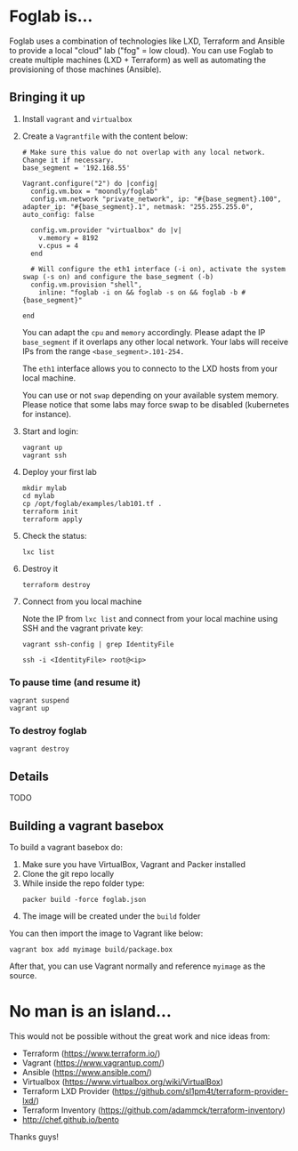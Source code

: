 # Foglab is...
Foglab uses a combination of technologies like LXD, Terraform and Ansible to provide a local "cloud" lab ("fog" = low cloud). You can use Foglab to create multiple machines (LXD + Terraform) as well as automating the provisioning of those machines (Ansible).

## Bringing it up
1. Install `vagrant` and `virtualbox`
1. Create a `Vagrantfile` with the content below:

    ```
    # Make sure this value do not overlap with any local network. Change it if necessary.
    base_segment = '192.168.55'

    Vagrant.configure("2") do |config|
      config.vm.box = "moondly/foglab"
      config.vm.network "private_network", ip: "#{base_segment}.100", adapter_ip: "#{base_segment}.1", netmask: "255.255.255.0", auto_config: false

      config.vm.provider "virtualbox" do |v|
        v.memory = 8192
        v.cpus = 4
      end

      # Will configure the eth1 interface (-i on), activate the system swap (-s on) and configure the base_segment (-b)
      config.vm.provision "shell",
        inline: "foglab -i on && foglab -s on && foglab -b #{base_segment}"

    end
    ```

    You can adapt the `cpu` and `memory` accordingly. Please adapt the IP `base_segment` if it overlaps any other local network. Your labs will receive IPs from the range `<base_segment>.101-254.`
    
    The `eth1` interface allows you to connecto to the LXD hosts from your local machine. 
    
    You can use or not `swap` depending on your available system memory. Please notice that some labs may force swap to be disabled (kubernetes for instance).

1. Start and login:
    ```
    vagrant up
    vagrant ssh
    ``` 
1. Deploy your first lab
    ```
    mkdir mylab
    cd mylab
    cp /opt/foglab/examples/lab101.tf .
    terraform init
    terraform apply
    ```
1. Check the status:
    ```
    lxc list
    ```

1. Destroy it
    ```
    terraform destroy
    ```

1. Connect from you local machine

    Note the IP from `lxc list` and connect from your local machine using SSH and the vagrant private key:
    ```
    vagrant ssh-config | grep IdentityFile 
    
    ssh -i <IdentityFile> root@<ip>
    ```

### To pause time (and resume it)
```
vagrant suspend
vagrant up
```

### To destroy foglab
```
vagrant destroy
```

## Details
TODO

## Building a vagrant basebox
To build a vagrant basebox do:
1. Make sure you have VirtualBox, Vagrant and Packer installed
1. Clone the git repo locally
1. While inside the repo folder type:
    ```
    packer build -force foglab.json
    ```
1. The image will be created under the `build` folder

You can then import the image to Vagrant like below:
```
vagrant box add myimage build/package.box
```

After that, you can use Vagrant normally and reference `myimage` as the source.

# No man is an island...
This would not be possible without the great work and nice ideas from:

- Terraform (https://www.terraform.io/)
- Vagrant (https://www.vagrantup.com/)
- Ansible (https://www.ansible.com/)
- Virtualbox (https://www.virtualbox.org/wiki/VirtualBox)
- Terraform LXD Provider (https://github.com/sl1pm4t/terraform-provider-lxd/)
- Terraform Inventory (https://github.com/adammck/terraform-inventory)
- http://chef.github.io/bento

Thanks guys!

